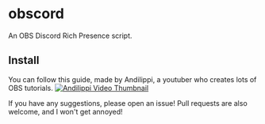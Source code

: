 # obscord
An OBS Discord Rich Presence script.

## Install
You can follow this guide, made by Andilippi, a youtuber who creates lots of OBS tutorials.
[![Andilippi Video Thumbnail](http://img.youtube.com/vi/t7RhpvlVte0/0.jpg)](http://www.youtube.com/watch?v=t7RhpvlVte0 "Andilippi Video")

If you have any suggestions, please open an issue! Pull requests are also welcome, and I won't get annoyed!

